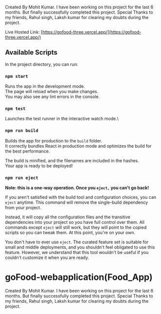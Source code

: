 Created By Mohit Kumar. I have been working on this project for the last 6 months. But finally successfully completed this project. Special Thanks to my friends, Rahul singh, Laksh kumar for clearing my doubts during the project.

Live Hosted Link: [https://gofood-three.vercel.app/](https://gofood-three.vercel.app/)

## Available Scripts

In the project directory, you can run:

### `npm start`

Runs the app in the development mode.\
The page will reload when you make changes.\
You may also see any lint errors in the console.

### `npm test`

Launches the test runner in the interactive watch mode.\


### `npm run build`

Builds the app for production to the `build` folder.\
It correctly bundles React in production mode and optimizes the build for the best performance.

The build is minified, and the filenames are included in the hashes.\
Your app is ready to be deployed!


### `npm run eject`

**Note: this is a one-way operation. Once you `eject,` you can't go back!**

If you aren't satisfied with the build tool and configuration choices, you can `eject` anytime. This command will remove the single-build dependency from your project.

Instead, it will copy all the configuration files and the transitive dependencies into your project so you have full control over them. All commands except `eject` will still work, but they will point to the copied scripts so you can tweak them. At this point, you're on your own.

You don't have to ever use `eject`. The curated feature set is suitable for small and middle deployments, and you shouldn't feel obligated to use this feature. However, we understand that this tool wouldn't be useful if you couldn't customize it when you are ready.

# goFood-webapplication(Food_App)

Created By Mohit Kumar. I have been working on this project for the last 6 months. But finally successfully completed this project. Special Thanks to my friends, Rahul singh, Laksh kumar for clearing my doubts during the project.

